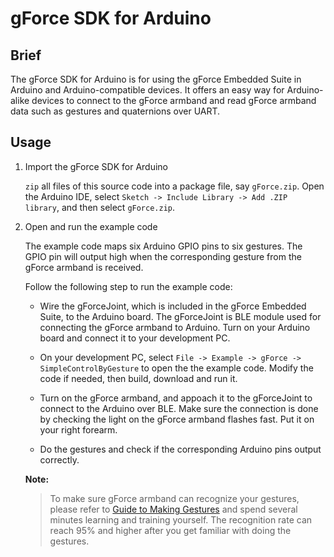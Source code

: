 # gForce SDK for Arduino

## Brief
The gForce SDK for Arduino is for using the gForce Embedded Suite in Arduino and
Arduino-compatible devices. It offers an easy way for Arduino-alike devices to
connect to the gForce armband and read gForce armband data such as gestures and
quaternions over UART.

## Usage
1. Import the gForce SDK for Arduino

    `zip` all files of this source code into a package file, say `gForce.zip`.
    Open the Arduino IDE, select `Sketch -> Include Library -> Add .ZIP library`,
    and then select `gForce.zip`.

2. Open and run the example code

    The example code maps six Arduino GPIO pins to six gestures. The GPIO pin
    will output high when the corresponding gesture from the gForce armband is
    received.

    Follow the following step to run the example code:

    * Wire the gForceJoint, which is included in the gForce Embedded Suite, to
      the Arduino board. The gForceJoint is BLE module used for connecting
      the gForce armband to Arduino. Turn on your Arduino board and connect it
      to your development PC.

    * On your development PC, select `File -> Example -> gForce -> SimpleControlByGesture`
      to open the the example code. Modify the code if needed, then build,
      download and run it.

    * Turn on the gForce armband, and appoach it to the gForceJoint to connect
      to the Arduino over BLE. Make sure the connection is done by checking the
      light on the gForce armband flashes fast. Put it on your right forearm.

    * Do the gestures and check if the corresponding Arduino pins output
      correctly.

    **Note:**
    > To make sure gForce armband can recognize your gestures, please refer to
    > [Guide to Making Gestures](http://www.tudou.com/programs/view/7ETsgGTRw2k/)
    > and spend several minutes learning and training yourself. The recognition
    > rate can reach 95% and higher after you get familiar with doing the
    > gestures.
